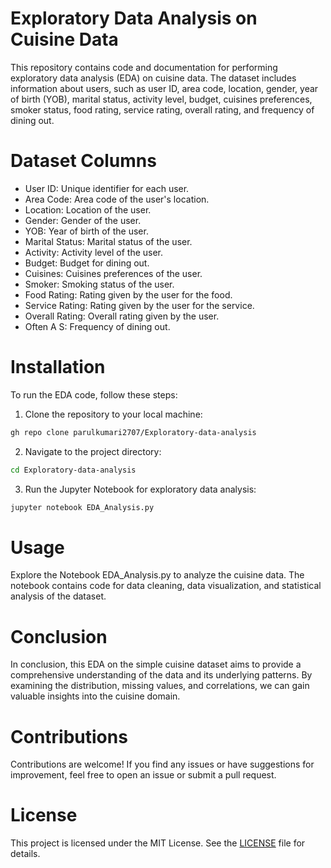 Exploratory Data Analysis on Cuisine Data
======
This repository contains code and documentation for performing exploratory data analysis (EDA) on cuisine data. The dataset includes information about users, such as user ID, area code, location, gender, year of birth (YOB), marital status, activity level, budget, cuisines preferences, smoker status, food rating, service rating, overall rating, and frequency of dining out.

Dataset Columns
======
+ User ID: Unique identifier for each user.
+ Area Code: Area code of the user's location.
+ Location: Location of the user.
+ Gender: Gender of the user.
+ YOB: Year of birth of the user.
+ Marital Status: Marital status of the user.
+ Activity: Activity level of the user.
+ Budget: Budget for dining out.
+ Cuisines: Cuisines preferences of the user.
+ Smoker: Smoking status of the user.
+ Food Rating: Rating given by the user for the food.
+ Service Rating: Rating given by the user for the service.
+ Overall Rating: Overall rating given by the user.
+ Often A S: Frequency of dining out.
  
Installation
===
To run the EDA code, follow these steps:

1. Clone the repository to your local machine:
```bash
gh repo clone parulkumari2707/Exploratory-data-analysis
```

2. Navigate to the project directory:
```bash
cd Exploratory-data-analysis
```
3. Run the Jupyter Notebook for exploratory data analysis:
```bash
jupyter notebook EDA_Analysis.py
```

Usage
===
Explore the Notebook EDA_Analysis.py to analyze the cuisine data. The notebook contains code for data cleaning, data visualization, and statistical analysis of the dataset.

Conclusion
=====
In conclusion, this EDA on the simple cuisine dataset aims to provide a comprehensive understanding of the data and its underlying patterns. By examining the distribution, missing values, and correlations, we can gain valuable insights into the cuisine domain.

Contributions
===
Contributions are welcome! If you find any issues or have suggestions for improvement, feel free to open an issue or submit a pull request.

License
===
This project is licensed under the MIT License. See the [LICENSE](license) file for details.
